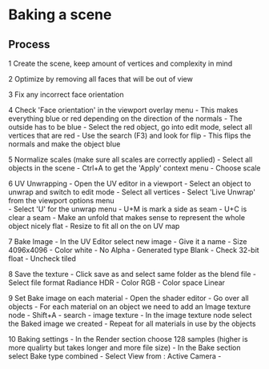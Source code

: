 # Baking a scene

## Process

1 Create the scene, keep amount of vertices and complexity in mind

2 Optimize by removing all faces that will be out of view

3 Fix any incorrect face orientation

4 Check 'Face orientation' in the viewport overlay menu
    - This makes everything blue or red depending on the direction of the normals
    - The outside has to be blue
    - Select the red object, go into edit mode, select all vertices that are red
    - Use the search (F3) and look for flip
    - This flips the normals and make the object blue

5 Normalize scales (make sure all scales are correctly applied)
    - Select all objects in the scene
    - Ctrl+A to get the 'Apply' context menu
    - Choose scale

6 UV Unwrapping
    - Open the UV editor in a viewport
    - Select an object to unwrap and switch to edit mode
    - Select all vertices
    - Select 'Live Unwrap' from the viewport options menu  
    - Select 'U' for the unwrap menu
    - U+M is mark a side as seam
    - U+C is clear a seam
    - Make an unfold that makes sense to represent the whole object nicely flat
    - Resize to fit all on the on UV map

7 Bake Image
    - In the UV Editor select new image
    - Give it a name
    - Size 4096x4096
    - Color white
    - No Alpha
    - Generated type Blank
    - Check 32-bit float
    - Uncheck tiled

8 Save the texture
    - Click save as and select same folder as the blend file
    - Select file format Radiance HDR
    - Color RGB
    - Color space Linear

9 Set Bake image on each material
    - Open the shader editor
    - Go over all objects
    - For each material on an object we need to add an Image texture node
    - Shift+A - search - image texture
    - In the image texture node select the Baked image we created
    - Repeat for all materials in use by the objects

10 Baking settings
    - In the Render section choose 128 samples (higher is more qualirty but takes longer and more file size)
    - In the Bake section select Bake type combined
    - Select View from : Active Camera
    - 